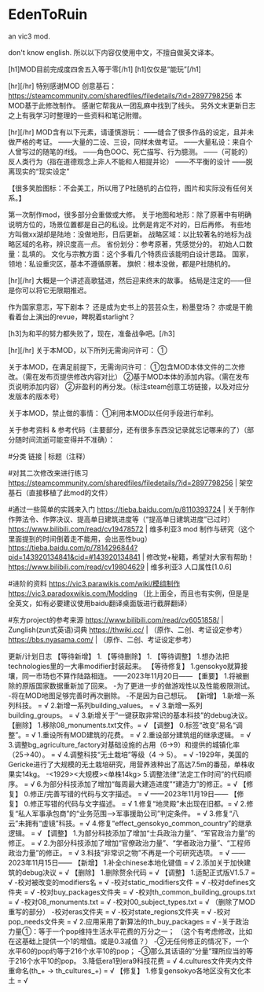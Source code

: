 # EdenToRuin
an vic3 mod.

don't know english.
所以以下内容仅使用中文，不擅自做英文译本。

[h1]MOD目前完成度四舍五入等于零[/h1]
[h1]仅仅是“能玩”[/h1]

[hr][/hr]
特别感谢MOD 创意基石：https://steamcommunity.com/sharedfiles/filedetails/?id=2897798256
本MOD基于此修改制作。
感谢它帮我从一团乱麻中找到了线头。
另外文末更新日志之上有我学习时整理的一些资料和笔记附赠。

[hr][/hr]
MOD含有以下元素，请谨慎游玩：
——缝合了很多作品的设定，且并未做严格的考证。
——大量的二设、三设，同样未做考证。
——大量私设：来自个人曾写过的随笔的if线。
——角色OOC、死亡描写、行为臆测。
——（可能的）反人类行为（指在道德观念上非人不能和人相提并论）
——不平衡的设计
——脱离现实的“现实设定”

【很多笑脸图标：不会美工，所以用了P社随机的占位符，图片和实际没有任何关系。】

第一次制作mod，很多部分会重做或大修。
关于地图和地形：除了原著中有明确说明方位的，场景位置都是自己的私设。比例是肯定不对的，日后再修。
有些地方叫做xx湖却是陆地：没做地形，日后更新。
战略区域：以比较著名的地标为战略区域的名称，辨识度高一点。
省份划分：参考原著，凭感觉分的。
初始人口数量：乱填的。
文化与宗教方面：这个多看几个特质应该能明白设计思路。
国家，领地：私设重灾区，基本不遵循原著。
旗帜：根本没做，都是P社随机的。

[hr][/hr]
大概是一个讲述高歌猛进，然后迎来终末的故事。
结局是注定的——但是你可以将它无限期推迟。

作为国家意志，写下剧本？
还是成为史书上的芸芸众生，粉墨登场？
亦或是干脆看着台上演出的revue，睥睨着starlight？

[h3]为和平的努力都失败了，现在，准备战争吧。[/h3]

[hr][/hr]
关于本MOD，以下所列无需询问许可：
①

关于本MOD，在满足前提下，无需询问许可：
①包含MOD本体文件的二次修改。（需在发布页提供修改内容对比）
②基于MOD本体的添加内容。（需在发布页说明添加内容）
②非盈利的再分发。（标注steam创意工坊链接，以及对应分发版本的版本号）

关于本MOD，禁止做的事情：
①利用本MOD以任何手段进行牟利。

关于参考资料 & 参考代码（主要部分，还有很多东西没记录就忘记哪来的了）（部分随时间流逝可能变得并不准确）：

#分类
链接 | 标题（注释）

#对其二次修改来进行练习
https://steamcommunity.com/sharedfiles/filedetails/?id=2897798256 | 架空基石（直接移植了此mod的文件）

#通过一些简单的实践来入门
https://tieba.baidu.com/p/8110393724 | 关于制作作弊法令、作弊决议、提高单日建筑进度等（“提高单日建筑进度”已过时）
https://www.bilibili.com/read/cv19478572 | 维多利亚3 mod 制作与研究（这个里面提到的时间倒着走不能用，会出恶性bug）
https://tieba.baidu.com/p/7814296844?pid=143920134841&cid=#143920134841 | 修改党+秘籍，希望对大家有帮助！
https://www.bilibili.com/read/cv19804629 | 维多利亚3 人口属性[1.0.6]

#进阶的资料
https://vic3.parawikis.com/wiki/模组制作
https://vic3.paradoxwikis.com/Modding （比上面全，而且也有实例，但是是全英文，如有必要建议使用baidu翻译桌面版进行截屏翻译）

#东方project的参考来源
https://www.bilibili.com/read/cv6051858/ | Zunglish(zun式英语)词典
https://thwiki.cc/ | （原作、二创、考证设定参考）
https://bbs.nyasama.com/ | （原作、二创、考证设定参考）

更新/计划日志
【等待新增】
1.
【等待删除】
1.
【等待调整】
1.想办法把technologies里的一大串modifier封装起来。
【等待修复】
1.gensokyo就算接壤，同一市场也不算作陆路相连。
——2023年11月20日——
【重要】
1.将被删除的原版国家数据重新加了回来。
-为了更进一步的做游戏性以及性能极限测试。
-将在MOD地图足够完善时再次删除。
-不是因为自己想玩。
【新增】
1.新增一系列科技。 = √
2.新增一系列building_values。 = √
3.新增一系列building_groups。 = √
3.新增关于“一键获取非常识的基本科技”的debug决议。
【删除】
1.移除08_monuments.txt文件。= √
【调整】
0.标签“改变”易名“调整”。= √
1.重设所有MOD建筑的花费。 = √
2.重设部分建筑组的继承逻辑。 = √
3.调整bg_agriculture_factory对基础设施的占用（6->9）和提供的城镇化率（25->40）。 = √
4.调整科技“无土栽培”等级（4 -> 5）。 = √
-1929年，美国的Gericke进行了大规模的无土栽培研究，用营养液种出了高达7.5m的番茄，单株收果实14kg。
-<1929><大规模><单株14kg>
5.调整法律“法定工作时间”的代码顺序。 = √
6.为部分科技添加了增加“每周最大建造进度”“建造力”的修正。= √
【修复】
0.修正/完善写错的代码与文字描述。 = √
——2023年11月19日——
【修复】
0.修正写错的代码与文字描述。 = √
1.修复“地灵殿”未出现在旧都。= √
2.修复“私人军事承包商”的“业务范围——>军事援助公司”判定条件。 = √
3.修复“八云”未拥有“虚镜”科技。= √
4.修复“effect_gensokyo_common_country”的继承逻辑。 = √
【调整】
1.为部分科技添加了增加“士兵政治力量”、“军官政治力量”的修正。 = √
2.为部分科技添加了增加“官僚政治力量”、“学者政治力量”、“工程师政治力量”的修正。 = √
3.科技“非常识之物”不再是一个可研究选项。 = √
——2023年11月15日——
【新增】
1.补全chinese本地化键值 = √
2.添加关于加快建筑的debug决议 = √
【删除】
1.删除赘余代码 = √
【调整】
1.适配正式版V1.5.7 = √
-校对被改变的modifiers名 = √
-校对static_modifiers文件 = √
-校对defines文件夹 = √
-校对buy_packages文件夹 = √
-校对th_common_building_groups.txt = √
-校对08_monuments.txt = √
-校对00_subject_types.txt = √ （删除了MOD重写的部分）
-校对eras文件夹 = √
-校对state_regions文件夹 = √
-校对pop_needs文件夹 = √
2.应用采用了新算法的th_buy_packages = √
-关于政治力量①：等于一个pop维持生活水平花费的万分之一； （这个有考虑修改，比如在这基础上提供一个1的增值。或是0.3减值？）
-②无任何修正的情况下，一个水平60的pop约等于216个水平10的pop；
-③那么其话语的“分量”理所应当的等于216个水平10的pop。
3.降低era1到era9科技花费 = √
4.cultures文件夹内文件重命名(th_+ -> th_cultures_+) = √
【修复】
1.修复gensokyo各地区没有文化本土 = √

